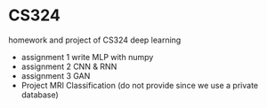 # CS324

homework and project of CS324 deep learning
- assignment 1 write  MLP with numpy
- assignment 2 CNN & RNN
- assignment 3 GAN
- Project MRI Classification (do not provide since we use a private database)
